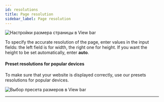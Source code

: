```yaml
---
id: resolutions
title: Page resolution
sidebar_label: Page resolution
---
```


![Настройки размера страницы в View bar](https://test-upl.quarkly.io/607d3473b99fb9001fcbcc16/images/docs-new-workarea-viewbar-page-sizes.png?v=2021-05-15T14:27:48.439Z)

To specify the accurate resolution of the page, enter values in the input fields: the left field is for width, the right one for height. If you want the height to be set automatically, enter **auto**.

#### Preset resolutions for popular devices

To make sure that your website is displayed correctly, use our presets resolutions for popular devices.

![Выбор пресета размеров в View bar](https://test-upl.quarkly.io/607d3473b99fb9001fcbcc16/images/docs-new-workarea-viewbar-page-resolution.png?v=2021-05-15T13:55:43.600Z)

---
